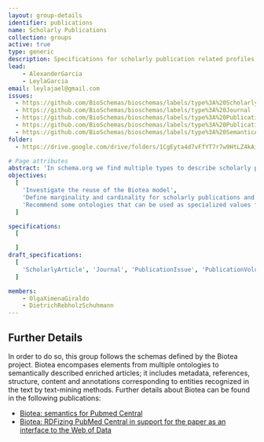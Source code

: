 ```yaml
---
layout: group-details
identifier: publications
name: Scholarly Publications
collection: groups
active: true
type: generic
description: Specifications for scholarly publication related profiles
lead:
    - AlexanderGarcia
    - LeylaGarcia
email: leylajael@gmail.com
issues:
  - https://github.com/BioSchemas/bioschemas/labels/type%3A%20Scholarlyarticle
  - https://github.com/BioSchemas/bioschemas/labels/type%3A%20Journal
  - https://github.com/BioSchemas/bioschemas/labels/type%3A%20PublicationIssue
  - https://github.com/BioSchemas/bioschemas/labels/type%3A%20PublicationVolume
  - https://github.com/BioSchemas/bioschemas/labels/type%3A%20SemanticAnnotation
folder:
  - https://drive.google.com/drive/folders/1CgEyta4d7vFfYT7r7w9HtLZ4kAidDmJI

# Page attributes
abstract: 'In schema.org we find multiple types to describe scholarly publications. This group aims to define the profiles for those most relevant for publications in sciences, particularly the Life Sciences. '
objectives:
  [
    'Investigate the reuse of the Biotea model',
    'Define marginality and cardinality for scholarly publications and related types such as journal, publication issue and publication volume',
    'Recommend some ontologies that can be used as specialized values for some properties'
  ]

specifications:
  [

  ]
draft_specifications:
  [
    'ScholarlyArticle', 'Journal', 'PublicationIssue', 'PublicationVolume', 'SemanticAnnotation'
  ]

members:
    - OlgaXimenaGiraldo
    - DietrichRebholzSchuhmann
---
```


<h2>Further Details</h2>
<p>In order to do so, this group follows the schemas defined by the <a herf='http://biotea.github.io/'>Biotea project</a>. Biotea encompases elements from multiple ontologies to semantically described enriched articles; it includes metadata, references, structure, content and annotations corresponding to entities recognized in the text by text-mining methods. Further details about Biotea can be found in the following publications:</p>
<ul>
  <li><a href="https://peerj.com/articles/4201/">Biotea: semantics for Pubmed Central</a></li>
  <li><a href="https://jbiomedsem.biomedcentral.com/articles/10.1186/2041-1480-4-S1-S5">Biotea: RDFizing PubMed Central in support for the paper as an interface to the Web of Data</a></li>
</ul>

